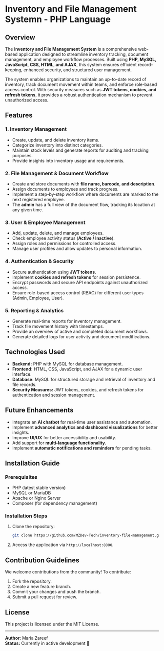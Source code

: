# Inventory and File Management Systemn - PHP Language

## Overview
The **Inventory and File Management System** is a comprehensive web-based application designed to streamline inventory tracking, document management, and employee workflow processes. Built using **PHP, MySQL, JavaScript, CSS, HTML, and AJAX**, this system ensures efficient record-keeping, enhanced security, and structured user management. 

The system enables organizations to maintain an up-to-date record of inventory, track document movement within teams, and enforce role-based access control. With security measures such as **JWT tokens, cookies, and refresh tokens**, it provides a robust authentication mechanism to prevent unauthorized access.

## Features
### **1. Inventory Management**
- Create, update, and delete inventory items.
- Categorize inventory into distinct categories.
- Maintain stock levels and generate reports for auditing and tracking purposes.
- Provide insights into inventory usage and requirements.

### **2. File Management & Document Workflow**
- Create and store documents with **file name, barcode, and description**.
- Assign documents to employees and track progress.
- Implement a step-by-step workflow where documents are marked to the next registered employee.
- The **admin** has a full view of the document flow, tracking its location at any given time.

### **3. User & Employee Management**
- Add, update, delete, and manage employees.
- Check employee activity status (**Active / Inactive**).
- Assign roles and permissions for controlled access.
- Manage user profiles and allow updates to personal information.

### **4. Authentication & Security**
- Secure authentication using **JWT tokens**.
- Implement **cookies and refresh tokens** for session persistence.
- Encrypt passwords and secure API endpoints against unauthorized access.
- Ensure role-based access control (RBAC) for different user types (Admin, Employee, User).

### **5. Reporting & Analytics**
- Generate real-time reports for inventory management.
- Track file movement history with timestamps.
- Provide an overview of active and completed document workflows.
- Generate detailed logs for user activity and document modifications.

## Technologies Used
- **Backend:** PHP with MySQL for database management.
- **Frontend:** HTML, CSS, JavaScript, and AJAX for a dynamic user interface.
- **Database:** MySQL for structured storage and retrieval of inventory and file records.
- **Security Measures:** JWT tokens, cookies, and refresh tokens for authentication and session management.

## Future Enhancements
- Integrate an **AI chatbot** for real-time user assistance and automation.
- Implement **advanced analytics and dashboard visualizations** for better insights.
- Improve **UI/UX** for better accessibility and usability.
- Add support for **multi-language functionality**.
- Implement **automatic notifications and reminders** for pending tasks.

## Installation Guide
### **Prerequisites**
- PHP (latest stable version)
- MySQL or MariaDB
- Apache or Nginx Server
- Composer (for dependency management)

### **Installation Steps**
1. Clone the repository:
   ```sh
   git clone https://github.com/MZDev-Tech/inventory-file-management.git
   ```
6. Access the application via `http://localhost:8000`.

## Contribution Guidelines
We welcome contributions from the community! To contribute:
1. Fork the repository.
2. Create a new feature branch.
3. Commit your changes and push the branch.
4. Submit a pull request for review.

## License
This project is licensed under the MIT License.

---
**Author:** Maria Zareef  
**Status:** Currently in active development 🚀

